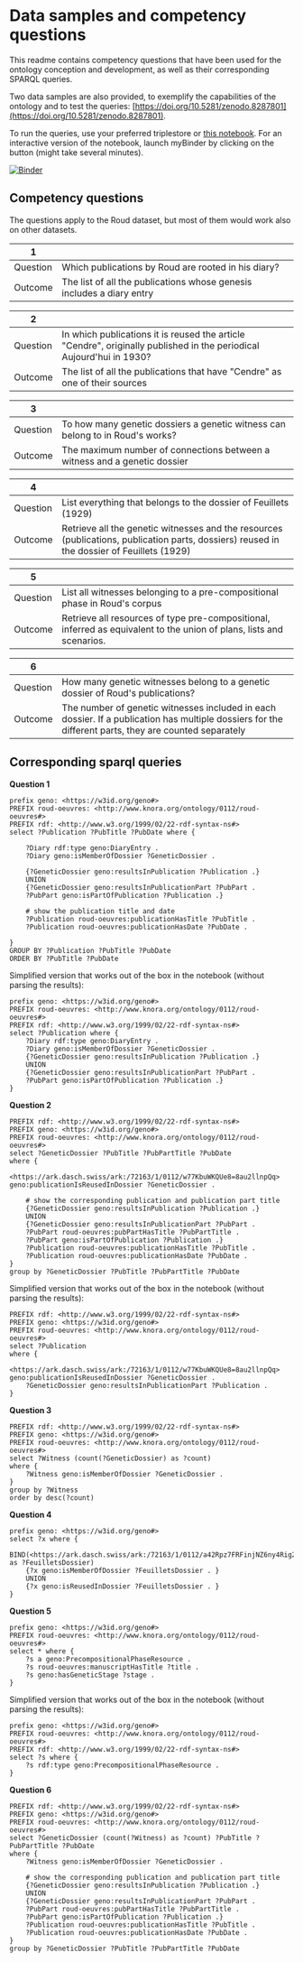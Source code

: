 
# Data samples and competency questions

This readme contains competency questions that have been used for the ontology conception and development, as well as their corresponding SPARQL queries.

Two data samples are also provided, to exemplify the capabilities of the ontology and to test the queries: [https://doi.org/10.5281/zenodo.8287801](https://doi.org/10.5281/zenodo.8287801).

To run the queries, use your preferred triplestore or [this notebook](runSPARQL.ipynb). For an interactive version of the notebook, launch myBinder by clicking on the button (might take several minutes).

[![Binder](https://mybinder.org/badge_logo.svg)](https://mybinder.org/v2/gh/gen-o/geno/HEAD?labpath=current%2FdataSample%2FrunSPARQL.ipynb)



## Competency questions

The questions apply to the Roud dataset, but most of them would work also on other datasets.


| 1 |      |
|-----|-------|
| Question | Which publications by Roud are rooted in his diary? |
| Outcome | The list of all the publications whose genesis includes a diary entry |


| 2 |      |
| ------------- |-------------|
| Question | In which publications it is reused the article "Cendre", originally published in the periodical Aujourd'hui in 1930? |
| Outcome | The list of all the publications that have "Cendre" as one of their sources |



| 3 |      |
| ------------- |-------------|
| Question | To how many genetic dossiers a genetic witness can belong to in Roud's works? |
| Outcome | The maximum number of connections between a witness and a genetic dossier |



| 4 |      |
| ------------- |-------------|
| Question | List everything that belongs to the dossier of Feuillets (1929) |
| Outcome | Retrieve all the genetic witnesses and the resources (publications, publication parts, dossiers) reused in the dossier of Feuillets (1929) |


| 5 |      |
| ------------- |-------------|
| Question | List all witnesses belonging to a pre-compositional phase in Roud's corpus |
| Outcome | Retrieve all resources of type pre-compositional, inferred as equivalent to the union of plans, lists and scenarios. |

| 6 |      |
| ------------- |-------------|
| Question | How many genetic witnesses belong to a genetic dossier of Roud's publications? |
| Outcome | The number of genetic witnesses included in each dossier. If a publication has multiple dossiers for the different parts, they are counted separately |





## Corresponding sparql queries

**Question 1**

```sparql
prefix geno: <https://w3id.org/geno#>
PREFIX roud-oeuvres: <http://www.knora.org/ontology/0112/roud-oeuvres#>
PREFIX rdf: <http://www.w3.org/1999/02/22-rdf-syntax-ns#>
select ?Publication ?PubTitle ?PubDate where { 
	
    ?Diary rdf:type geno:DiaryEntry .
    ?Diary geno:isMemberOfDossier ?GeneticDossier .
    
    {?GeneticDossier geno:resultsInPublication ?Publication .}
    UNION
    {?GeneticDossier geno:resultsInPublicationPart ?PubPart .
    ?PubPart geno:isPartOfPublication ?Publication .}
    
    # show the publication title and date
    ?Publication roud-oeuvres:publicationHasTitle ?PubTitle .
    ?Publication roud-oeuvres:publicationHasDate ?PubDate .
    
}
GROUP BY ?Publication ?PubTitle ?PubDate
ORDER BY ?PubTitle ?PubDate
```

Simplified version that works out of the box in the notebook (without parsing the results):
```sparql
prefix geno: <https://w3id.org/geno#>
PREFIX roud-oeuvres: <http://www.knora.org/ontology/0112/roud-oeuvres#>
PREFIX rdf: <http://www.w3.org/1999/02/22-rdf-syntax-ns#>
select ?Publication where { 	
    ?Diary rdf:type geno:DiaryEntry .
    ?Diary geno:isMemberOfDossier ?GeneticDossier .    
    {?GeneticDossier geno:resultsInPublication ?Publication .}
    UNION
    {?GeneticDossier geno:resultsInPublicationPart ?PubPart .
    ?PubPart geno:isPartOfPublication ?Publication .} 
}
```


**Question 2**

```sparql
PREFIX rdf: <http://www.w3.org/1999/02/22-rdf-syntax-ns#>
PREFIX geno: <https://w3id.org/geno#>
PREFIX roud-oeuvres: <http://www.knora.org/ontology/0112/roud-oeuvres#>
select ?GeneticDossier ?PubTitle ?PubPartTitle ?PubDate
where { 
    <https://ark.dasch.swiss/ark:/72163/1/0112/w77KbuWKQUe8=8au2llnpQq> geno:publicationIsReusedInDossier ?GeneticDossier .
    
    # show the corresponding publication and publication part title
    {?GeneticDossier geno:resultsInPublication ?Publication .}
    UNION
    {?GeneticDossier geno:resultsInPublicationPart ?PubPart .
    ?PubPart roud-oeuvres:pubPartHasTitle ?PubPartTitle .
    ?PubPart geno:isPartOfPublication ?Publication .}    
    ?Publication roud-oeuvres:publicationHasTitle ?PubTitle .
    ?Publication roud-oeuvres:publicationHasDate ?PubDate .
}
group by ?GeneticDossier ?PubTitle ?PubPartTitle ?PubDate
```

Simplified version that works out of the box in the notebook (without parsing the results):
```sparql
PREFIX rdf: <http://www.w3.org/1999/02/22-rdf-syntax-ns#>
PREFIX geno: <https://w3id.org/geno#>
PREFIX roud-oeuvres: <http://www.knora.org/ontology/0112/roud-oeuvres#>
select ?Publication
where { 
    <https://ark.dasch.swiss/ark:/72163/1/0112/w77KbuWKQUe8=8au2llnpQq> geno:publicationIsReusedInDossier ?GeneticDossier .
    ?GeneticDossier geno:resultsInPublicationPart ?Publication .
}
```

**Question 3**

```sparql
PREFIX rdf: <http://www.w3.org/1999/02/22-rdf-syntax-ns#>
PREFIX geno: <https://w3id.org/geno#>
PREFIX roud-oeuvres: <http://www.knora.org/ontology/0112/roud-oeuvres#>
select ?Witness (count(?GeneticDossier) as ?count)
where { 
	?Witness geno:isMemberOfDossier ?GeneticDossier .
}
group by ?Witness
order by desc(?count)
```

**Question 4**

```sparql
prefix geno: <https://w3id.org/geno#>
select ?x where { 
    BIND(<https://ark.dasch.swiss/ark:/72163/1/0112/a42Rpz7FRFinjNZ6ny4Rig2> as ?FeuilletsDossier)
    {?x geno:isMemberOfDossier ?FeuilletsDossier . }
    UNION
    {?x geno:isReusedInDossier ?FeuilletsDossier . }   
}
```

**Question 5**

```sparql
prefix geno: <https://w3id.org/geno#>
PREFIX roud-oeuvres: <http://www.knora.org/ontology/0112/roud-oeuvres#>
select * where { 
	?s a geno:PrecompositionalPhaseResource .
	?s roud-oeuvres:manuscriptHasTitle ?title .
	?s geno:hasGeneticStage ?stage .
} 
```

Simplified version that works out of the box in the notebook (without parsing the results):
```sparql
prefix geno: <https://w3id.org/geno#>
PREFIX roud-oeuvres: <http://www.knora.org/ontology/0112/roud-oeuvres#>
PREFIX rdf: <http://www.w3.org/1999/02/22-rdf-syntax-ns#>
select ?s where { 
	?s rdf:type geno:PrecompositionalPhaseResource .
} 
```


**Question 6**

```sparql
PREFIX rdf: <http://www.w3.org/1999/02/22-rdf-syntax-ns#>
PREFIX geno: <https://w3id.org/geno#>
PREFIX roud-oeuvres: <http://www.knora.org/ontology/0112/roud-oeuvres#>
select ?GeneticDossier (count(?Witness) as ?count) ?PubTitle ?PubPartTitle ?PubDate
where { 
    ?Witness geno:isMemberOfDossier ?GeneticDossier .
    
    # show the corresponding publication and publication part title
    {?GeneticDossier geno:resultsInPublication ?Publication .}
    UNION
    {?GeneticDossier geno:resultsInPublicationPart ?PubPart .
    ?PubPart roud-oeuvres:pubPartHasTitle ?PubPartTitle .
    ?PubPart geno:isPartOfPublication ?Publication .}    
    ?Publication roud-oeuvres:publicationHasTitle ?PubTitle .
    ?Publication roud-oeuvres:publicationHasDate ?PubDate .
}
group by ?GeneticDossier ?PubTitle ?PubPartTitle ?PubDate
```

